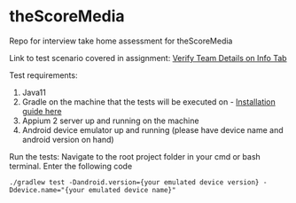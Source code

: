 # theScoreMedia
Repo for interview take home assessment for theScoreMedia

Link to test scenario covered in assignment: [Verify Team Details on Info Tab](https://docs.google.com/document/d/1SjiK4f8M02ISsKFlbSwg6Ct_hkijnE9PmPDYhkPaao0/edit)

Test requirements:
1. Java11
2. Gradle on the machine that the tests will be executed on - [Installation guide here](https://gradle.org/install/)
3. Appium 2 server up and running on the machine
4. Android device emulator up and running (please have device name and android version on hand)

Run the tests:
Navigate to the root project folder in your cmd or bash terminal.  Enter the following code

`./gradlew test -Dandroid.version={your emulated device version} -Ddevice.name="{your emulated device name}"`
